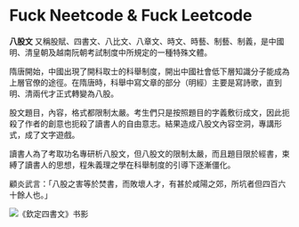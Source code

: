 # Fuck Neetcode & Fuck Leetcode

**八股文** 又稱股賦、四書文、八比文、八章文、時文、時藝、制藝、制義，是中國明、清皇朝及越南阮朝考試制度中所規定的一種特殊文體。

隋唐開始，中國出現了開科取士的科舉制度，開出中國社會低下層知識分子能成為上層官僚的途徑。在隋唐時，科舉中寫文章的部分（明經）主要是寫詩歌，直到明、清兩代才正式轉變為八股。

股文題目，內容，格式都限制太嚴。考生們只是按照題目的字義敷衍成文，因此扼殺了作者的創意也扼殺了讀書人的自由意志。結果造成八股文內容空洞，專講形式，成了文字遊戲。

讀書人為了考取功名專研析八股文，但八股文的限制太嚴，而且題目限於經書，束縛了讀書人的思想，程朱義理之學在科舉制度的引導下逐漸僵化。

顧炎武言：「八股之害等於焚書，而敗壞人才，有甚於咸陽之郊，所坑者但四百六十餘人也。」

![《欽定四書文》书影](https://user-images.githubusercontent.com/2138598/182065495-f500617b-93a0-4f2f-a559-1ac434936029.jpeg)

